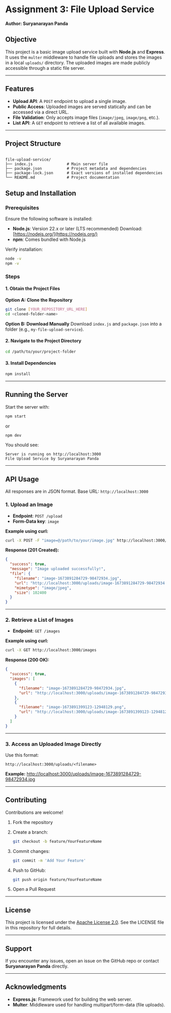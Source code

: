# Assignment 3: File Upload Service  
**Author: Suryanarayan Panda**

## Objective  
This project is a basic image upload service built with **Node.js** and **Express**. It uses the `multer` middleware to handle file uploads and stores the images in a local `uploads/` directory. The uploaded images are made publicly accessible through a static file server.

---

## Features  
- **Upload API**: A `POST` endpoint to upload a single image.
- **Public Access**: Uploaded images are served statically and can be accessed via a direct URL. 
- **File Validation**: Only accepts image files (`image/jpeg`, `image/png`, etc.). 
- **List API**: A `GET` endpoint to retrieve a list of all available images.

---
## Project Structure

```

file-upload-service/
├── index.js               # Main server file
├── package.json           # Project metadata and dependencies
├── package-lock.json      # Exact versions of installed dependencies
└── README.md              # Project documentation

```

## Setup and Installation  

### Prerequisites  
Ensure the following software is installed:

- **Node.js**: Version 22.x or later (LTS recommended)
  Download: [https://nodejs.org/](https://nodejs.org/) 
- **npm**: Comes bundled with Node.js 

Verify installation:
```bash
node -v
npm -v
```

### Steps

#### 1. Obtain the Project Files

**Option A: Clone the Repository**

```bash
git clone [YOUR_REPOSITORY_URL_HERE]
cd <cloned-folder-name>
```

**Option B: Download Manually**
Download `index.js` and `package.json` into a folder (e.g., `my-file-upload-service`).

#### 2. Navigate to the Project Directory

```bash
cd /path/to/your/project-folder
```

#### 3. Install Dependencies

```bash
npm install
```

---

## Running the Server

Start the server with:

```bash
npm start
```
or

```bash
npm dev
```

You should see:

```
Server is running on http://localhost:3000  
File Upload Service by Suryanarayan Panda
```

---

## API Usage

All responses are in JSON format. Base URL: `http://localhost:3000`

### 1. Upload an Image

* **Endpoint**: `POST /upload`
* **Form-Data key**: `image`

**Example using curl:**

```bash
curl -X POST -F "image=@/path/to/your/image.jpg" http://localhost:3000/upload
```

**Response (201 Created):**

```json
{
  "success": true,
  "message": "Image uploaded successfully!",
  "file": {
    "filename": "image-1673891284729-98472934.jpg",
    "url": "http://localhost:3000/uploads/image-1673891284729-98472934.jpg",
    "mimetype": "image/jpeg",
    "size": 102400
  }
}
```

---

### 2. Retrieve a List of Images

* **Endpoint**: `GET /images`

**Example using curl:**

```bash
curl -X GET http://localhost:3000/images
```

**Response (200 OK):**

```json
{
  "success": true,
  "images": [
    {
      "filename": "image-1673891284729-98472934.jpg",
      "url": "http://localhost:3000/uploads/image-1673891284729-98472934.jpg"
    },
    {
      "filename": "image-1673891399123-12948129.png",
      "url": "http://localhost:3000/uploads/image-1673891399123-12948129.png"
    }
  ]
}
```

---

### 3. Access an Uploaded Image Directly

Use this format:

```
http://localhost:3000/uploads/<filename>
```

**Example:**
[http://localhost:3000/uploads/image-1673891284729-98472934.jpg](http://localhost:3000/uploads/image-1673891284729-98472934.jpg)

---

## Contributing

Contributions are welcome!

1. Fork the repository
2. Create a branch:

   ```bash
   git checkout -b feature/YourFeatureName
   ```
3. Commit changes:

   ```bash
   git commit -m 'Add Your Feature'
   ```
4. Push to GitHub:

   ```bash
   git push origin feature/YourFeatureName
   ```
5. Open a Pull Request

---

## License

This project is licensed under the [Apache License 2.0](LICENSE). See the LICENSE file in this repository for full details.

---

## Support

If you encounter any issues, open an issue on the GitHub repo or contact **Suryanarayan Panda** directly.

---

## Acknowledgments

* **Express.js**: Framework used for building the web server.
* **Multer**: Middleware used for handling multipart/form-data (file uploads).
